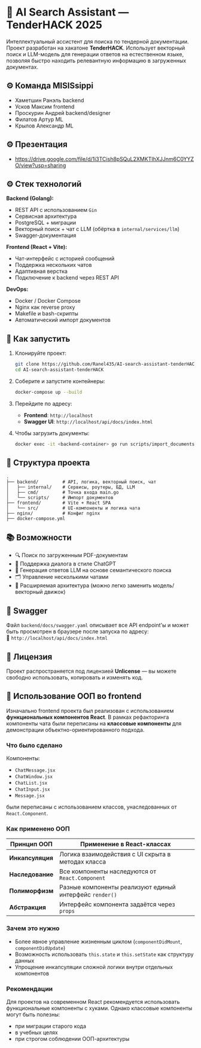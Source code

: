 # 🧠 AI Search Assistant — TenderHACK 2025

Интеллектуальный ассистент для поиска по тендерной документации. Проект разработан на хакатоне **TenderHACK**. Использует векторный поиск и LLM-модель для генерации ответов на естественном языке, позволяя быстро находить релевантную информацию в загруженных документах.
## ⚙️ Команда MISISsippi
- Хаметшин Ранэль backend
- Усков Максим frontend
- Проскурин Андрей backend/designer
- Филатов Артур ML
- Крылов Александр ML

## ⚙️ Презентация
- https://drive.google.com/file/d/1i3TCish8pSQuL2XMKTIhXJJnm6C0YYZO/view?usp=sharing

## ⚙️ Стек технологий

**Backend (Golang):**
- REST API с использованием `Gin`
- Сервисная архитектура
- PostgreSQL + миграции
- Векторный поиск + чат с LLM (обёртка в `internal/services/llm`)
- Swagger-документация

**Frontend (React + Vite):**
- Чат-интерфейс с историей сообщений
- Поддержка нескольких чатов
- Адаптивная верстка
- Подключение к backend через REST API

**DevOps:**
- Docker / Docker Compose
- Nginx как reverse proxy
- Makefile и bash-скрипты
- Автоматический импорт документов

## 🚀 Как запустить

1. Клонируйте проект:
   ```bash
   git clone https://github.com/Ranel435/AI-search-assistant-tenderHACK.git
   cd AI-search-assistant-tenderHACK
   ```

2. Соберите и запустите контейнеры:
   ```bash
   docker-compose up --build
   ```

3. Перейдите по адресу:
   - **Frontend**: `http://localhost`
   - **Swagger UI**: `http://localhost/api/docs/index.html`

4. Чтобы загрузить документы:
   ```bash
   docker exec -it <backend-container> go run scripts/import_documents.go
   ```

## 📂 Структура проекта

```
.
├── backend/         # API, логика, векторный поиск, чат
│   ├── internal/    # Сервисы, роутеры, БД, LLM
│   ├── cmd/         # Точка входа main.go
│   └── scripts/     # Импорт документов
├── frontend/        # Vite + React SPA
│   └── src/         # UI-компоненты и логика чата
├── nginx/           # Конфиг nginx
├── docker-compose.yml
```

## 📚 Возможности

- 🔍 Поиск по загруженным PDF-документам
- 💬 Поддержка диалога в стиле ChatGPT
- 🧠 Генерация ответов LLM на основе семантического поиска
- 🗂 Управление несколькими чатами
- 🔧 Расширяемая архитектура (можно легко заменить модель/векторный движок)

## 🧪 Swagger

Файл `backend/docs/swagger.yaml` описывает все API endpoint'ы и может быть просмотрен в браузере после запуска по адресу:  
📄 `http://localhost/api/docs/index.html`

## 📝 Лицензия

Проект распространяется под лицензией **Unlicense** — вы можете свободно использовать, копировать и изменять код.

## 🧱 Использование ООП во frontend

Изначально frontend проекта был реализован с использованием **функциональных компонентов React**. В рамках рефакторинга компоненты чата были переписаны на **классовые компоненты** для демонстрации объектно-ориентированного подхода.

### Что было сделано

Компоненты:
- `ChatMessage.jsx`
- `ChatWindow.jsx`
- `ChatList.jsx`
- `ChatInput.jsx`
- `Message.jsx`

были переписаны с использованием классов, унаследованных от `React.Component`.

### Как применено ООП

| Принцип ООП       | Применение в React-классах                         |
|------------------|-----------------------------------------------------|
| **Инкапсуляция** | Логика взаимодействия с UI скрыта в методах класса  |
| **Наследование** | Все компоненты наследуются от `React.Component`     |
| **Полиморфизм**  | Разные компоненты реализуют единый интерфейс `render()` |
| **Абстракция**   | Интерфейс компонента задаётся через `props`         |

### Зачем это нужно

- Более явное управление жизненным циклом (`componentDidMount`, `componentDidUpdate`)
- Возможность использовать `this.state` и `this.setState` как структуру данных
- Упрощение инкапсуляции сложной логики внутри отдельных компонентов

### Рекомендации

Для проектов на современном React рекомендуется использовать функциональные компоненты с хуками. Однако классовые компоненты могут быть полезны:
- при миграции старого кода
- в учебных целях
- при строгом соблюдении ООП-архитектуры
